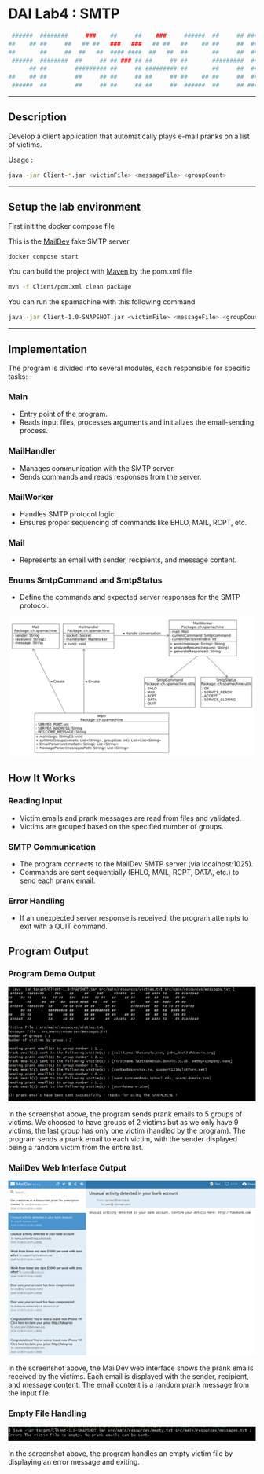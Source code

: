# DAI Lab4 : SMTP


```bash
 ######  ########     ###    ##     ##    ###     ######  ##     ## #### ##    ## ######## 
##    ## ##     ##   ## ##   ###   ###   ## ##   ##    ## ##     ##  ##  ###   ## ##       
##       ##     ##  ##   ##  #### ####  ##   ##  ##       ##     ##  ##  ####  ## ##       
 ######  ########  ##     ## ## ### ## ##     ## ##       #########  ##  ## ## ## ######   
      ## ##        ######### ##     ## ######### ##       ##     ##  ##  ##  #### ##       
##    ## ##        ##     ## ##     ## ##     ## ##    ## ##     ##  ##  ##   ### ##       
 ######  ##        ##     ## ##     ## ##     ##  ######  ##     ## #### ##    ## ########
 ```

---

 ## Description

Develop a client application that automatically plays e-mail pranks on a list of victims.

Usage :

```bash
java -jar Client-*.jar <victimFile> <messageFile> <groupCount>
```

---

## Setup the lab environment

First init the docker compose file

This is the [MailDev](https://github.com/maildev/maildev) fake SMTP server

```bash
docker compose start
```

You can build the project with [Maven](https://maven.apache.org/index.html) by the pom.xml file
```bash
mvn -f Client/pom.xml clean package
```

You can run the spamachine with this following command

```bash
java -jar Client-1.0-SNAPSHOT.jar <victimFile> <messageFile> <groupCount>
```

---

## Implementation

The program is divided into several modules, each responsible for specific tasks:

### Main
- Entry point of the program.
- Reads input files, processes arguments and initializes the email-sending process.

### MailHandler
- Manages communication with the SMTP server.
- Sends commands and reads responses from the server.

### MailWorker
- Handles SMTP protocol logic.
- Ensures proper sequencing of commands like EHLO, MAIL, RCPT, etc.

### Mail
- Represents an email with sender, recipients, and message content.

### Enums SmtpCommand and SmtpStatus
- Define the commands and expected server responses for the SMTP protocol.


![Diagramme des classes](./Client/Rendu/SmtpClassDiagram.jpg)


## How It Works

### Reading Input
- Victim emails and prank messages are read from files and validated.
- Victims are grouped based on the specified number of groups.

### SMTP Communication
- The program connects to the MailDev SMTP server (via localhost:1025).
- Commands are sent sequentially (EHLO, MAIL, RCPT, DATA, etc.) to send each prank email.

### Error Handling
- If an unexpected server response is received, the program attempts to exit with a QUIT command.


## Program Output

### Program Demo Output
![Diagramme des classes](./Client/Rendu/demo-screenshot.png)

In the screenshot above, the program sends prank emails to 5 groups of victims. We choosed to have groups of 2 victims but as we only have 9 victims, the last group has only one victim (handled by the program). The program sends a prank email to each victim, with the sender displayed being a random victim from the entire list.

### MailDev Web Interface Output
![Diagramme des classes](./Client/Rendu/maildev-demo-screenshot.png)

In the screenshot above, the MailDev web interface shows the prank emails received by the victims. Each email is displayed with the sender, recipient, and message content. The email content is a random prank message from the input file.

### Empty File Handling
![Diagramme des classes](./Client/Rendu/emptyfile-screenshot.png)

In the screenshot above, the program handles an empty victim file by displaying an error message and exiting.